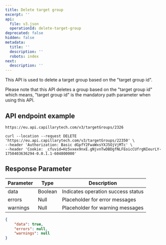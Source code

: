 ```yaml
---
title: Delete target group
excerpt: ''
api:
  file: v3.json
  operationId: delete-target-group
deprecated: false
hidden: false
metadata:
  title: ''
  description: ''
  robots: index
next:
  description: ''
---
```

This API is used to delete a target group based on the "target group id".

Please note that this API deletes a group based on the "target group id" which means, "target group id" is the mandatory path parameter when using this API.

## API endpoint example

`https://eu.api.capillarytech.com/v3/targetGroups/2326`

```curl
curl --location --request DELETE 'https://eu.api.capillarytech.com/v3/targetGroups/22350' \
--header 'Authorization: Basic dGpfY2FwaWxsYXJ5OjVjMTc' \
--header 'Cookie: _cfuvid=Hz5vxex9nxE.gNjvnTwDBDgfNLFEoicCUfrgNIeurLY-1750403636294-0.0.1.1-604800000' 
```

## Response Parameter

| Parameter | Type    | Description                        |
| --------- | ------- | ---------------------------------- |
| data      | Boolean | Indicates operation success status |
| errors    | Null    | Placeholder for error messages     |
| warnings  | Null    | Placeholder for warning messages   |

```json Response
{
    "data": true,
    "errors": null,
    "warnings": null
}
```